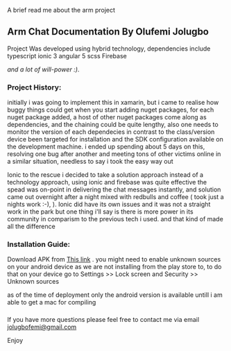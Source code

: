 A brief read me about the arm project

## Arm Chat Documentation By Olufemi Jolugbo

Project Was developed using hybrid technology, dependencies include 
typescript 
ionic 3 
angular 5
scss
Firebase

*and a lot of will-power :)*.


### Project History:

initially i was going to implement this in xamarin, but i came to realise how buggy things could get when you start adding nuget packages, for each nuget package added, a host of other nuget packages come along as dependencies, and the chaining could be quite lengthy, also one needs to monitor the version of each dependecies in contrast to the class/version device been targeted for installation and the SDK configuration available on the development machine. i ended up spending about 5 days on this, resolving one bug after another and meeting tons of other victims online in a similar situation, needless to say i took the easy way out 

Ionic to the rescue
i decided to take a solution approach instead of a technology approach, using ionic and firebase was quite effective the spead was on-point in delivering the chat messages instantly, and solution came out overnight after a night mixed with redbulls and coffee ( took just a nights work :-), ). Ionic did have its own issues and it was not a straight work in the park but one thing i'll say is there is more power in its community in comparism to the previous tech i used. and that kind of made all the difference




### Installation Guide:

Download APK from [This link](https://drive.google.com/open?id=1KeOG0-ntSGG_qyaRazEHI2N3KxaxUwfF) .  you might need to enable unknown sources on your android device as we are not installing from the play store to, to do that on your device go to Settings >> Lock screen and Security >> Unknown sources

as of the time of deployment only the android version is available untill i am able to get a mac for compiling 

###
If you have more questions please feel free to contact me via email jolugbofemi@gmail.com

Enjoy